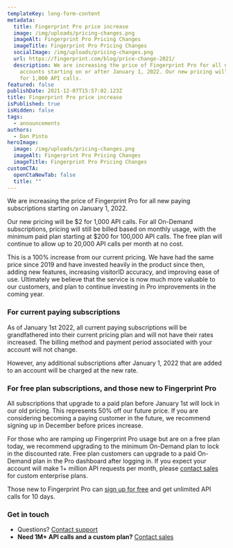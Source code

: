 ```yaml
---
templateKey: long-form-content
metadata:
  title: Fingerprint Pro price increase
  image: /img/uploads/pricing-changes.png
  imageAlt: Fingerprint Pro Pricing Changes
  imageTitle: Fingerprint Pro Pricing Changes
  socialImage: /img/uploads/pricing-changes.png
  url: https://fingerprint.com/blog/price-change-2021/
  description: We are increasing the price of Fingerprint Pro for all new paying
    accounts starting on or after January 1, 2022. Our new pricing will be $2
    for 1,000 API calls.
featured: false
publishDate: 2021-12-07T15:57:02.123Z
title: Fingerprint Pro price increase
isPublished: true
isHidden: false
tags:
  - announcements
authors:
  - Dan Pinto
heroImage:
  image: /img/uploads/pricing-changes.png
  imageAlt: Fingerprint Pro Pricing Changes
  imageTitle: Fingerprint Pro Pricing Changes
customCTA:
  openCtaNewTab: false
  title: ""
---
```

We are increasing the price of Fingerprint Pro for all new paying subscriptions starting on January 1, 2022.

Our new pricing will be $2 for 1,000 API calls. For all On-Demand subscriptions, pricing will still be billed based on monthly usage, with the minimum paid plan starting at $200 for 100,000 API calls. The free plan will continue to allow up to 20,000 API calls per month at no cost.

This is a 100% increase from our current pricing. We have had the same price since 2019 and have invested heavily in the product since then, adding new features, increasing visitorID accuracy, and improving ease of use. Ultimately we believe that the service is now much more valuable to our customers, and plan to continue investing in Pro improvements in the coming year.

### For current paying subscriptions

As of January 1st 2022, all current paying subscriptions will be grandfathered into their current pricing plan and will not have their rates increased. The billing method and payment period associated with your account will not change.

However, any additional subscriptions after January 1, 2022 that are added to an account will be charged at the new rate.

### For free plan subscriptions, and those new to Fingerprint Pro

All subscriptions that upgrade to a paid plan before January 1st will lock in our old pricing. This represents 50% off our future price. If you are considering becoming a paying customer in the future, we recommend signing up in December before prices increase.

For those who are ramping up Fingerprint Pro usage but are on a free plan today, we recommend upgrading to the minimum On-Demand plan to lock in the discounted rate. Free plan customers can upgrade to a paid On-Demand plan in the Pro dashboard after logging in. If you expect your account will make 1+ million API requests per month, please [contact sales](/contact-sales/) for custom enterprise plans.

Those new to Fingerprint Pro can [sign up for free](https://dashboard.fingerprint.com/signup) and get unlimited API calls for 10 days.

### Get in touch

* Questions? [Contact support](/support/)
* **Need 1M+ API calls and a custom plan?** [Contact sales](/contact-sales/)